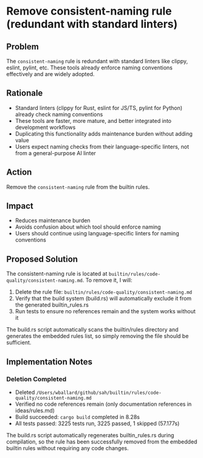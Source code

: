 # Remove consistent-naming rule (redundant with standard linters)

## Problem
The `consistent-naming` rule is redundant with standard linters like clippy, eslint, pylint, etc. These tools already enforce naming conventions effectively and are widely adopted.

## Rationale
- Standard linters (clippy for Rust, eslint for JS/TS, pylint for Python) already check naming conventions
- These tools are faster, more mature, and better integrated into development workflows
- Duplicating this functionality adds maintenance burden without adding value
- Users expect naming checks from their language-specific linters, not from a general-purpose AI linter

## Action
Remove the `consistent-naming` rule from the builtin rules.

## Impact
- Reduces maintenance burden
- Avoids confusion about which tool should enforce naming
- Users should continue using language-specific linters for naming conventions



## Proposed Solution

The consistent-naming rule is located at `builtin/rules/code-quality/consistent-naming.md`. To remove it, I will:

1. Delete the rule file: `builtin/rules/code-quality/consistent-naming.md`
2. Verify that the build system (build.rs) will automatically exclude it from the generated builtin_rules.rs
3. Run tests to ensure no references remain and the system works without it

The build.rs script automatically scans the builtin/rules directory and generates the embedded rules list, so simply removing the file should be sufficient.

## Implementation Notes



### Deletion Completed
- Deleted `/Users/wballard/github/sah/builtin/rules/code-quality/consistent-naming.md`
- Verified no code references remain (only documentation references in ideas/rules.md)
- Build succeeded: `cargo build` completed in 8.28s
- All tests passed: 3225 tests run, 3225 passed, 1 skipped (57.177s)

The build.rs script automatically regenerates builtin_rules.rs during compilation, so the rule has been successfully removed from the embedded builtin rules without requiring any code changes.
